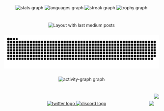 <div align="center">
  <img src="https://github-readme-stats.vercel.app/api?username=JimmySpy&hide_title=false&hide_rank=false&show_icons=false&include_all_commits=true&count_private=true&disable_animations=false&theme=dark&locale=en&hide_border=true&order=1&custom_title=Spy%20stat" height="145" alt="stats graph"  />
  <img src="https://github-readme-stats.vercel.app/api/top-langs?username=JimmySpy&locale=en&hide_title=false&layout=compact&card_width=320&langs_count=5&theme=dark&hide_border=true&order=2" height="145" alt="languages graph"  />
  <img src="https://streak-stats.demolab.com?user=JimmySpy&locale=en&mode=daily&theme=dark&hide_border=true&border_radius=11&order=3" height="146" alt="streak graph"  />
  <img src="https://github-profile-trophy.vercel.app?username=JimmySpy&theme=discord&column=-1&row=1&margin-w=8&margin-h=8&no-bg=true&no-frame=false&order=4" height="150" alt="trophy graph"  />
</div>

###

<br clear="both">

<div align="center">
  <img src="https://github-read-medium-git-main.pahlevikun.vercel.app/latest?limit=5&username=JimmySpy&theme=dark" alt="Layout with last medium posts"  />
</div>

###

<img src="https://raw.githubusercontent.com/JimmySpy/JimmySpy/output/snake.svg" alt="Snake animation" />

###

<div align="center">
  <img src="https://github-readme-activity-graph.vercel.app/graph?username=JimmySpy&radius=16&theme=github-dark&area=true&order=5&hide_border=true&hide_title=true" height="300" alt="activity-graph graph"  />
</div>

###

<br clear="both">

<img align="right" height="200" src="https://media3.giphy.com/media/78XCFBGOlS6keY1Bil/200w.gif?cid=6c09b952re77is23qu0mfjpoa7jd7ej9jmevkn9fkzjex0r0&ep=v1_gifs_search&rid=200w.gif&ct=g"  />

###

<img align="right" height="200" src="https://i.pinimg.com/originals/c6/a2/9a/c6a29a065f86b312689a5457f8c4d50d.gif"  />

###

<div align="center">
  <a href="https://x.com/JimmySpy0" target="_blank">
    <img src="https://raw.githubusercontent.com/maurodesouza/profile-readme-generator/master/src/assets/icons/social/twitter/default.svg" width="52" height="40" alt="twitter logo"  />
  </a>
  <a href="https://discord.com/users/1278252316147056708" target="_blank">
    <img src="https://raw.githubusercontent.com/maurodesouza/profile-readme-generator/master/src/assets/icons/social/discord/default.svg" width="52" height="40" alt="discord logo"  />
  </a>
</div>

###
